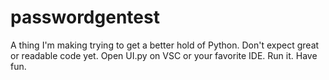 # passwordgentest
A thing I'm making trying to get a better hold of Python. Don't expect great or readable code yet.
Open UI.py on VSC or your favorite IDE. Run it. Have fun.
